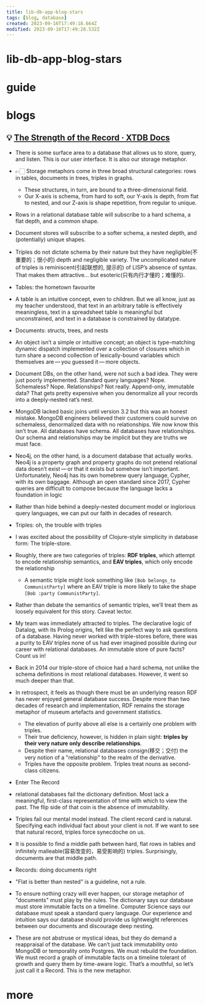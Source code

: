```yaml
---
title: lib-db-app-blog-stars
tags: [blog, database]
created: 2023-09-16T17:49:18.664Z
modified: 2023-09-16T17:49:28.532Z
---
```


# lib-db-app-blog-stars

# guide

# blogs

## 💡 [The Strength of the Record · XTDB Docs](https://docs.xtdb.com/concepts/strength-of-the-record/)

- There is some surface area to a database that allows us to store, query, and listen. This is our user interface. It is also our storage metaphor.
- 👉🏻 Storage metaphors come in three broad structural categories: rows in tables, documents in trees, triples in graphs. 
  - These structures, in turn, are bound to a three-dimensional field. 
  - Our X-axis is schema, from hard to soft, our Y-axis is depth, from flat to nested, and our Z-axis is shape repetition, from regular to unique. 
- Rows in a relational database table will subscribe to a hard schema, a flat depth, and a common shape. 
- Document stores will subscribe to a softer schema, a nested depth, and (potentially) unique shapes. 
- Triples do not dictate schema by their nature but they have negligible(不重要的；很小的) depth and negligible variety. The uncomplicated nature of triples is reminiscent(引起联想的, 提示的) of LISP’s absence of syntax. That makes them attractive…​ but esoteric(只有内行才懂的；难懂的).

- Tables: the hometown favourite
- A table is an intuitive concept, even to children. But we all know, just as my teacher understood, that text in an arbitrary table is effectively meaningless, text in a spreadsheet table is meaningful but unconstrained, and text in a database is constrained by datatype. 

- Documents: structs, trees, and nests
- An object isn’t a simple or intuitive concept; an object is type-matching dynamic dispatch implemented over a collection of closures which in turn share a second collection of lexically-bound variables which themselves are — you guessed it — more objects.
- Document DBs, on the other hand, were not such a bad idea. They were just poorly implemented. Standard query languages? Nope. Schemaless? Nope. Relationships? Not really. Append-only, immutable data? That gets pretty expensive when you denormalize all your records into a deeply-nested rat’s nest.
- MongoDB lacked basic joins until version 3.2 but this was an honest mistake. MongoDB engineers believed their customers could survive on schemaless, denormalized data with no relationships. We now know this isn’t true. All databases have schema. All databases have relationships. Our schema and relationships may be implicit but they are truths we must face.
- Neo4j, on the other hand, is a document database that actually works. Neo4j is a property graph and property graphs do not pretend relational data doesn’t exist — or that it exists but somehow isn’t important. Unfortunately, Neo4j has its own homebrew query language, Cypher, with its own baggage. Although an open standard since 2017, Cypher queries are difficult to compose because the language lacks a foundation in logic
- Rather than hide behind a deeply-nested document model or inglorious query languages, we can put our faith in decades of research. 

- Triples: oh, the trouble with triples
- I was excited about the possibility of Clojure-style simplicity in database form: The triple-store.
- Roughly, there are two categories of triples: **RDF triples**, which attempt to encode relationship semantics, and **EAV triples**, which only encode the relationship
  - A semantic triple might look something like `[Bob belongs_to CommunistParty]` where an EAV triple is more likely to take the shape `[Bob :party CommunistParty]`.
- Rather than debate the semantics of semantic triples, we’ll treat them as loosely equivalent for this story. Caveat lector.
- My team was immediately attracted to triples. The declarative logic of Datalog, with its Prolog origins, felt like the perfect way to ask questions of a database. Having never worked with triple-stores before, there was a purity to EAV triples none of us had ever imagined possible during our career with relational databases. An immutable store of pure facts? Count us in!
- Back in 2014 our triple-store of choice had a hard schema, not unlike the schema definitions in most relational databases. However, it went so much deeper than that. 
- In retrospect, it feels as though there must be an underlying reason RDF has never enjoyed general database success. Despite more than two decades of research and implementation, RDF remains the storage metaphor of museum artefacts and government statistics.
  - The elevation of purity above all else is a certainly one problem with triples. 
  - Their true deficiency, however, is hidden in plain sight: **triples by their very nature only describe relationships**. 
  - Despite their name, relational databases consign(移交；交付) the very notion of a "relationship" to the realm of the derivative. 
  - Triples have the opposite problem. Triples treat nouns as second-class citizens.

- Enter The Record
- relational databases fail the dictionary definition. Most lack a meaningful, first-class representation of time with which to view the past. The flip side of that coin is the absence of immutability.
- Triples fail our mental model instead. The client record card is natural. Specifying each individual fact about your client is not. If we want to see that natural record, triples force synecdoche on us.
- It is possible to find a middle path between hard, flat rows in tables and infinitely malleable(容易改变的，易受影响的) triples. Surprisingly, documents are that middle path.

- Records: doing documents right
- "Flat is better than nested" is a guideline, not a rule.
- To ensure nothing crazy will ever happen, our storage metaphor of "documents" must play by the rules. The dictionary says our database must store immutable facts on a timeline. Computer Science says our database must speak a standard query language. Our experience and intuition says our database should provide us lightweight references between our documents and discourage deep nesting.
- These are not abstruse or mystical ideas, but they do demand a reappraisal of the database. We can’t just tack immutability onto MongoDB or temporality onto Postgres. We must rebuild the foundation. We must record a graph of immutable facts on a timeline tolerant of growth and query them by time-aware logic. That’s a mouthful, so let’s just call it a Record. This is the new metaphor.  
# more
